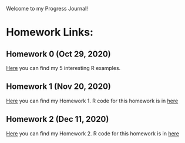 Welcome to my Progress Journal!

# Homework Links:

## Homework 0 (Oct 29, 2020)

[Here](files/Homework0.html) you can find my 5 interesting R examples.

## Homework 1 (Nov 20, 2020)

[Here](files/HW1/Homework1.html) you can find my Homework 1. R code for this homework is in [here](files/HW1/Homework1.R)

## Homework 2 (Dec 11, 2020)

[Here](files/HW2/Homework2.html) you can find my Homework 2. R code for this homework is in [here](files/HW2/Homework2.R)




